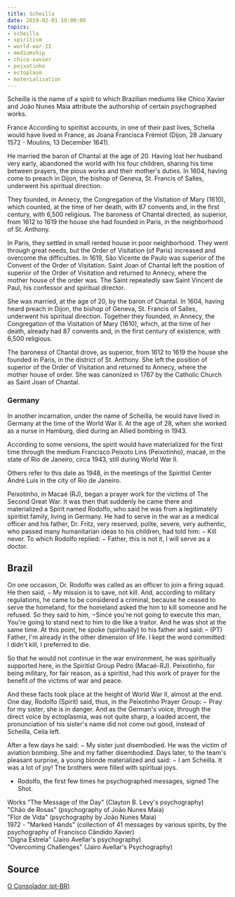 ```yaml
---
title: Scheilla
date: 2019-02-01 19:00:00
topics: 
- scheilla
- spiritism
- world-war-II
- mediumship
- chico-xavier
- peixotinho
- ectoplasm
- materialization
---
```


Scheilla is the name of a spirit to which Brazilian mediums like Chico Xavier
and João Nunes Maia attribute the authorship of certain psychographed works.

France According to spiritist accounts, in one of their past lives, Scheila
would have lived in France, as Joana Francisca Frémiot (Dijon, 28 January 1572 -
Moulins, 13 December 1641). 

He married the baron of Chantal at the age of 20. Having lost her husband very
early, abandoned the world with his four children, sharing his time between
prayers, the pious works and their mother's duties. In 1604, having come to
preach in Dijon, the bishop of Geneva, St. Francis of Salles, underwent his
spiritual direction. 

They founded, in Annecy, the Congregation of the Visitation of Mary (1610),
which counted, at the time of her death, with 87 convents and, in the first
century, with 6,500 religious. The baroness of Chantal directed, as superior,
from 1612 to 1619 the house she had founded in Paris, in the neighborhood of St.
Anthony.

In Paris, they settled in small rented house in poor neighborhood. They went
through great needs, but the Order of Visitation (of Paris) increased and
overcome the difficulties. In 1619, São Vicente de Paulo was superior of the
Convent of the Order of Visitation. Saint Joan of Chantal left the position of
superior of the Order of Visitation and returned to Annecy, where the mother
house of the order was. The Saint repeatedly saw Saint Vincent de Paul, his
confessor and spiritual director.

She was married, at the age of 20, by the baron of Chantal. In 1604, having
heard preach in Dijon, the bishop of Geneva, St. Francis of Salles, underwent
his spiritual direction. Together they founded, in Annecy, the Congregation of
the Visitation of Mary (1610), which, at the time of her death, already had 87
convents and, in the first century of existence, with 6,500 religious. 

The baroness of Chantal drove, as superior, from 1612 to 1619 the house she
founded in Paris, in the district of St. Anthony. She left the position of
superior of the Order of Visitation and returned to Annecy, where the mother
house of order. She was canonized in 1767 by the Catholic Church as Saint Joan
of Chantal.

### Germany
In another incarnation, under the name of Scheilla, he would have lived in Germany at the time of the 
World War II. At the age of 28, when she worked as a nurse in Hamburg, 
died during an Allied bombing in 1943.

According to some versions, the spirit would have materialized for the first time through the medium 
Francisco Peixoto Lins (Peixotinho), macaé, in the state of Rio de Janeiro, circa 1943, 
still during World War II. 

Others refer to this date as 1948, in the meetings of the Spiritist Center André Luís in the city of Rio de Janeiro.

Peixotinho, in Macaé (RJ), began a prayer work for the victims of The Second Great War. 
It was then that suddenly he came there and materialized a Spirit named Rodolfo, 
who said he was from a legitimately spiritist family, living in Germany. 
He had to serve in the war as a medical officer and his father, Dr. Fritz, very reserved, polite, 
severe, very authentic, who passed many humanitarian ideas to his children, had told him: 
− Kill never. To which Rodolfo replied: − Father, this is not it, I will serve as a doctor.

## Brazil
On one occasion, Dr. Rodolfo was called as an officer to join a firing squad. 
He then said, − My mission is to save, not kill. And, according to military regulations, 
he came to be considered a criminal, because he ceased to serve the homeland, for the homeland asked the 
him to kill someone and he refused. So they said to him, −Since you're not going to execute this man, 
You're going to stand next to him to die like a traitor. And he was shot at the same time. 
At this point, he spoke (spiritually) to his father and said: 
– (PT) Father, I'm already in the other dimension of life. I kept the word committed: I didn't kill, I preferred to die. 

So that he would not continue in the war environment, he was spiritually supported here, in the 
Spiritist Group Pedro (Macaé-RJ). Peixotinho, for being military, for fair reason, as a spiritist, 
had this work of prayer for the benefit of the victims of war and peace.

And these facts took place at the height of World War II, almost at the end. One day, Rodolfo (Spirit) 
said, thus, in the Peixotinho Prayer Group: − Pray for my sister, she is in danger. 
And as the German's voice, through the direct voice by ectoplasmia, was not quite sharp, a loaded accent, 
the pronunciation of his sister's name did not come out good, instead of Scheilla, Ceila left. 

After a few days he said: − My sister just disembodied. He was the victim of aviation bombing. 
She and my father disembodied. Days later, to the team's pleasant surprise, a young blonde materialized 
and said: − I am Scheilla. It was a lot of joy! The brothers were filled with spiritual joys.

* Rodolfo, the first few times he psychographed messages, signed The Shot.

Works
"The Message of the Day" (Clayton B. Levy's psychography)  
"Chão de Rosas" (psychography of João Nunes Maia)  
"Flor de Vida" (psychography by João Nunes Maia)  
1972 - "Marked Hands" (collection of 41 messages by various spirits, by the psychography of Francisco Cândido Xavier)  
"Digna Estrela" (Jairo Avellar's psychography)  
"Overcoming Challenges" (Jairo Avellar's Psychography)  

## Source
[O Consolador (pt-BR)](http://www.oconsolador.com.br/linkfixo/biografias/scheilla.html)



